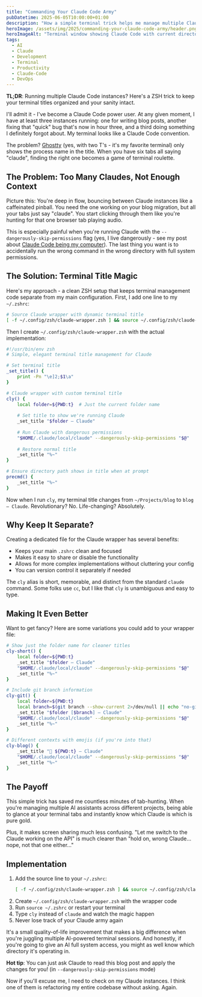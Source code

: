 ```yaml
---
title: "Commanding Your Claude Code Army"
pubDatetime: 2025-06-05T10:00:00+01:00
description: "How a simple terminal trick helps me manage multiple Claude Code instances without losing my mind (or my terminal tabs)"
heroImage: /assets/img/2025/commanding-your-claude-code-army/header.png
heroImageAlt: "Terminal window showing Claude Code with current directory in the title bar"
tags:
  - AI
  - Claude
  - Development
  - Terminal
  - Productivity
  - Claude-Code
  - DevOps
---
```


**TL;DR**: Running multiple Claude Code instances? Here's a ZSH trick to keep your terminal titles organized and your sanity intact.

I'll admit it - I've become a Claude Code power user. At any given moment, I have at least three instances running: one for writing blog posts, another fixing that "quick" bug that's now in hour three, and a third doing something I definitely forgot about. My terminal looks like a Claude Code convention.

The problem? [Ghostty](https://ghostty.org/) (yes, with two T's - it's my favorite terminal) only shows the process name in the title. When you have six tabs all saying "claude", finding the right one becomes a game of terminal roulette.

## The Problem: Too Many Claudes, Not Enough Context

Picture this: You're deep in flow, bouncing between Claude instances like a caffeinated pinball. You need the one working on your blog migration, but all your tabs just say "claude". You start clicking through them like you're hunting for that one browser tab playing audio.

This is especially painful when you're running Claude with the `--dangerously-skip-permissions` flag (yes, I live dangerously - see my post about [Claude Code being my computer](/posts/2025/claude-code-is-my-computer/)). The last thing you want is to accidentally run the wrong command in the wrong directory with full system permissions.

## The Solution: Terminal Title Magic

Here's my approach - a clean ZSH setup that keeps terminal management code separate from my main configuration. First, I add one line to my `~/.zshrc`:

```zsh
# Source Claude wrapper with dynamic terminal title
[ -f ~/.config/zsh/claude-wrapper.zsh ] && source ~/.config/zsh/claude-wrapper.zsh
```

Then I create `~/.config/zsh/claude-wrapper.zsh` with the actual implementation:

```zsh
#!/usr/bin/env zsh
# Simple, elegant terminal title management for Claude

# Set terminal title
_set_title() { 
    print -Pn "\e]2;$1\a" 
}

# Claude wrapper with custom terminal title
cly() {
    local folder=${PWD:t}  # Just the current folder name
    
    # Set title to show we're running Claude
    _set_title "$folder — Claude"
    
    # Run Claude with dangerous permissions
    "$HOME/.claude/local/claude" --dangerously-skip-permissions "$@"
    
    # Restore normal title
    _set_title "%~"
}

# Ensure directory path shows in title when at prompt
precmd() { 
    _set_title "%~" 
}
```

Now when I run `cly`, my terminal title changes from `~/Projects/blog` to `blog — Claude`. Revolutionary? No. Life-changing? Absolutely.

## Why Keep It Separate?

Creating a dedicated file for the Claude wrapper has several benefits:
- Keeps your main `.zshrc` clean and focused
- Makes it easy to share or disable the functionality
- Allows for more complex implementations without cluttering your config
- You can version control it separately if needed

The `cly` alias is short, memorable, and distinct from the standard `claude` command. Some folks use `cc`, but I like that `cly` is unambiguous and easy to type.

## Making It Even Better

Want to get fancy? Here are some variations you could add to your wrapper file:

```zsh
# Show just the folder name for cleaner titles
cly-short() {
    local folder=${PWD:t}
    _set_title "$folder — Claude"
    "$HOME/.claude/local/claude" --dangerously-skip-permissions "$@"
    _set_title "%~"
}

# Include git branch information
cly-git() {
    local folder=${PWD:t}
    local branch=$(git branch --show-current 2>/dev/null || echo "no-git")
    _set_title "$folder [$branch] — Claude"
    "$HOME/.claude/local/claude" --dangerously-skip-permissions "$@"
    _set_title "%~"
}

# Different contexts with emojis (if you're into that)
cly-blog() {
    _set_title "📝 ${PWD:t} — Claude"
    "$HOME/.claude/local/claude" --dangerously-skip-permissions "$@"
    _set_title "%~"
}
```

## The Payoff

This simple trick has saved me countless minutes of tab-hunting. When you're managing multiple AI assistants across different projects, being able to glance at your terminal tabs and instantly know which Claude is which is pure gold.

Plus, it makes screen sharing much less confusing. "Let me switch to the Claude working on the API" is much clearer than "hold on, wrong Claude... nope, not that one either..."

## Implementation

1. Add the source line to your `~/.zshrc`:
   ```zsh
   [ -f ~/.config/zsh/claude-wrapper.zsh ] && source ~/.config/zsh/claude-wrapper.zsh
   ```
2. Create `~/.config/zsh/claude-wrapper.zsh` with the wrapper code
3. Run `source ~/.zshrc` or restart your terminal
4. Type `cly` instead of `claude` and watch the magic happen
5. Never lose track of your Claude army again

It's a small quality-of-life improvement that makes a big difference when you're juggling multiple AI-powered terminal sessions. And honestly, if you're going to give an AI full system access, you might as well know which directory it's operating in.

**Hot tip**: You can just ask Claude to read this blog post and apply the changes for you! (in `--dangerously-skip-permissions` mode)

Now if you'll excuse me, I need to check on my Claude instances. I think one of them is refactoring my entire codebase without asking. Again.